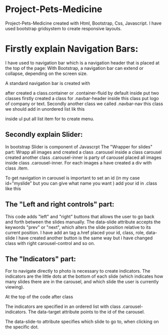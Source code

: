 # Project-Pets-Medicine
Project-Pets-Medicine created with Html, Bootstrap, Css, Javascript.
I have used bootstrap gridsystem to create responsive layouts.
# Firstly explain Navigation Bars:
I have used to  navigation bar  which is a navigation header that is placed at the top of the page:
With Bootstrap, a navigation bar can extend or collapse, depending on the screen size.

A standard navigation bar is created  with <nav class="navbar navbar-default"> after created a class.container or .container-fluid by default inside put two classes firstly created a class for .navbar-header inside this class put logo of company or text. Secondly another class we called .navbar-nav this class we should add in unordered list  lik this  <ul class="nav navbar-nav"> </ul> inside  ul put all list item for to create menu.

# Secondly explain Slider:
In bootstrap Slider is component of Javascrpt
The "Wrapper for slides" part:
Wrapp all images  and created a class .carousel inside a class carousel created another class .carousel-inner is party of carousel  placed all images inside class .carousel-inner.
For each images  a have created a div with class .item.

To get navigation in carousel is important to set an id (in my  case id="myslide" but you can  give what name you want ) add your id in .class  like this  <div class="carousel slide" id="myslide" >

# The "Left and right controls" part:

This code adds "left" and "right" buttons that allows the user to go back and forth between the slides manually.
The data-slide attribute accepts the keywords "prev" or "next", which alters the slide position relative to its current position.
 I have add an tag a.href placed your id, class, role, data-slide 
 <a href="#myslide" class="left carousel-control" data-slide="prev" role="button">
<span class="glyphicon glyphicon-chevron-left"></span>
 </a>
 I have created another button is the same way but i have changed class with right carousel-control and so on.

 # The "Indicators" part:
 For to navigate  directly to photo is necessary  to create indicators.
The indicators are the little dots at the bottom of each slide (which indicates how many slides there are in the carousel, and which slide the user is currently viewing).

At the top of the code after class
<div id="myslide" class="carousel slide" data-ride="carousel">
The indicators are specified in an ordered list with class .carousel-indicators.
The data-target attribute points to the id of the carousel.

The data-slide-to attribute specifies which slide to go to, when clicking on the specific dot.

   



